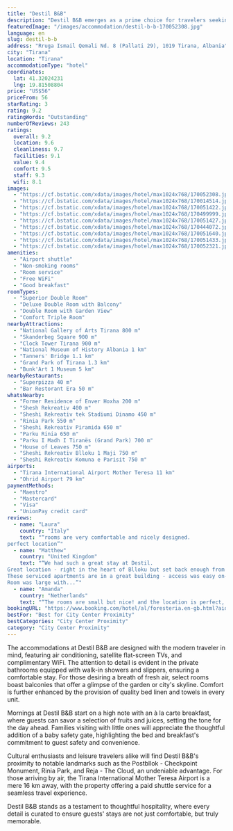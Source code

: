 ```yaml
---
title: "Destil B&B"
description: "Destil B&B emerges as a prime choice for travelers seeking a blend of comfort and convenience in the heart of Tirana."
featuredImage: "/images/accommodation/destil-b-b-170052308.jpg"
language: en
slug: destil-b-b
address: "Rruga Ismail Qemali Nd. 8 (Pallati 29), 1019 Tirana, Albania"
city: "Tirana"
location: "Tirana"
accommodationType: "hotel"
coordinates:
  lat: 41.32024231
  lng: 19.81508804
price: "US$56"
priceFrom: 56
starRating: 3
rating: 9.2
ratingWords: "Outstanding"
numberOfReviews: 243
ratings:
  overall: 9.2
  location: 9.6
  cleanliness: 9.7
  facilities: 9.1
  value: 9.4
  comfort: 9.5
  staff: 9.3
  wifi: 8.1
images:
  - "https://cf.bstatic.com/xdata/images/hotel/max1024x768/170052308.jpg?k=ce355ee131a341c41b2976cc5cef30db3c281ee333c703056dbaac2b3ab16f8b&o=&hp=1"
  - "https://cf.bstatic.com/xdata/images/hotel/max1024x768/170014514.jpg?k=849d2220c632f6a2c3b105eeac644c9cd2f2ce106736796069e8199ec1f0cf39&o=&hp=1"
  - "https://cf.bstatic.com/xdata/images/hotel/max1024x768/170051422.jpg?k=e09e8db94e0634f5e2f2f16022ba6056e4b00d143ece491a1fd099e821914cf2&o=&hp=1"
  - "https://cf.bstatic.com/xdata/images/hotel/max1024x768/170499999.jpg?k=07f77775a6052afce0d47856bc3d6065a5c1730e28aee5e01fd902adc8898f46&o=&hp=1"
  - "https://cf.bstatic.com/xdata/images/hotel/max1024x768/170051427.jpg?k=082156a36b2ce8b9665acd8c7bde8dc6d64a5298099ff7885795034a29135b76&o=&hp=1"
  - "https://cf.bstatic.com/xdata/images/hotel/max1024x768/170444072.jpg?k=ec1c7566781fe4eced70e43b53ba3e2f4a846ce351bc103061131a68d10f1efc&o=&hp=1"
  - "https://cf.bstatic.com/xdata/images/hotel/max1024x768/170051640.jpg?k=6a28a6b997fccc1dd53e0ff7d6eb1b7213e709b7660ec7da955d71ce66edd602&o=&hp=1"
  - "https://cf.bstatic.com/xdata/images/hotel/max1024x768/170051433.jpg?k=1b5652d308bceb3c3ae5edc05ac04d54d74aa379683e1fad199c40e4392cd056&o=&hp=1"
  - "https://cf.bstatic.com/xdata/images/hotel/max1024x768/170052321.jpg?k=0d0ab98dcba3e55db6f6367f0d6cfcbcb257a812da070e56e18640c38a6e5da1&o=&hp=1"
amenities:
  - "Airport shuttle"
  - "Non-smoking rooms"
  - "Room service"
  - "Free WiFi"
  - "Good breakfast"
roomTypes:
  - "Superior Double Room"
  - "Deluxe Double Room with Balcony"
  - "Double Room with Garden View"
  - "Comfort Triple Room"
nearbyAttractions:
  - "National Gallery of Arts Tirana 800 m"
  - "Skanderbeg Square 900 m"
  - "Clock Tower Tirana 900 m"
  - "National Museum of History Albania 1 km"
  - "Tanners' Bridge 1.1 km"
  - "Grand Park of Tirana 1.3 km"
  - "Bunk'Art 1 Museum 5 km"
nearbyRestaurants:
  - "Superpizza 40 m"
  - "Bar Restorant Era 50 m"
whatsNearby:
  - "Former Residence of Enver Hoxha 200 m"
  - "Shesh Rekreativ 400 m"
  - "Sheshi Rekreativ tek Stadiumi Dinamo 450 m"
  - "Rinia Park 550 m"
  - "Sheshi Rekreativ Piramida 650 m"
  - "Parku Rinia 650 m"
  - "Parku I Madh I Tiranës (Grand Park) 700 m"
  - "House of Leaves 750 m"
  - "Sheshi Rekreativ Blloku 1 Maji 750 m"
  - "Sheshi Rekreativ Komuna e Parisit 750 m"
airports:
  - "Tirana International Airport Mother Teresa 11 km"
  - "Ohrid Airport 79 km"
paymentMethods:
  - "Maestro"
  - "Mastercard"
  - "Visa"
  - "UnionPay credit card"
reviews:
  - name: "Laura"
    country: "Italy"
    text: "“rooms are very comfortable and nicely designed.
perfect location”"
  - name: "Matthew"
    country: "United Kingdom"
    text: "“We had such a great stay at Destil.
Great location - right in the heart of Blloku but set back enough from the road so little street noise evident.
These serviced apartments are in a great building - access was easy on-line.
Room was large with...”"
  - name: "Amanda"
    country: "Netherlands"
    text: "“The rooms are small but nice! and the location is perfect, close to the nicest street in Tirana full of bars and restaurants”"
bookingURL: "https://www.booking.com/hotel/al/foresteria.en-gb.html?aid=8035640"
bestFor: "Best for City Center Proximity"
bestCategories: "City Center Proximity"
category: "City Center Proximity"
---
```


The accommodations at Destil B&B are designed with the modern traveler in mind, featuring air conditioning, satellite flat-screen TVs, and complimentary WiFi. The attention to detail is evident in the private bathrooms equipped with walk-in showers and slippers, ensuring a comfortable stay. For those desiring a breath of fresh air, select rooms boast balconies that offer a glimpse of the garden or city's skyline. Comfort is further enhanced by the provision of quality bed linen and towels in every unit.

Mornings at Destil B&B start on a high note with an à la carte breakfast, where guests can savor a selection of fruits and juices, setting the tone for the day ahead. Families visiting with little ones will appreciate the thoughtful addition of a baby safety gate, highlighting the bed and breakfast's commitment to guest safety and convenience.

Cultural enthusiasts and leisure travelers alike will find Destil B&B's proximity to notable landmarks such as the Postbllok - Checkpoint Monument, Rinia Park, and Reja - The Cloud, an undeniable advantage. For those arriving by air, the Tirana International Mother Teresa Airport is a mere 16 km away, with the property offering a paid shuttle service for a seamless travel experience.

Destil B&B stands as a testament to thoughtful hospitality, where every detail is curated to ensure guests' stays are not just comfortable, but truly memorable.